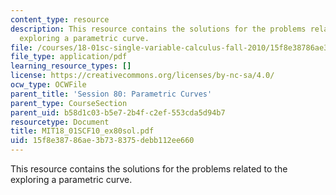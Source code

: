```yaml
---
content_type: resource
description: This resource contains the solutions for the problems related to the
  exploring a parametric curve.
file: /courses/18-01sc-single-variable-calculus-fall-2010/15f8e38786ae3b738375debb112ee660_MIT18_01SCF10_ex80sol.pdf
file_type: application/pdf
learning_resource_types: []
license: https://creativecommons.org/licenses/by-nc-sa/4.0/
ocw_type: OCWFile
parent_title: 'Session 80: Parametric Curves'
parent_type: CourseSection
parent_uid: b58d1c03-b5e7-2b4f-c2ef-553cda5d94b7
resourcetype: Document
title: MIT18_01SCF10_ex80sol.pdf
uid: 15f8e387-86ae-3b73-8375-debb112ee660
---
```

This resource contains the solutions for the problems related to the exploring a parametric curve.